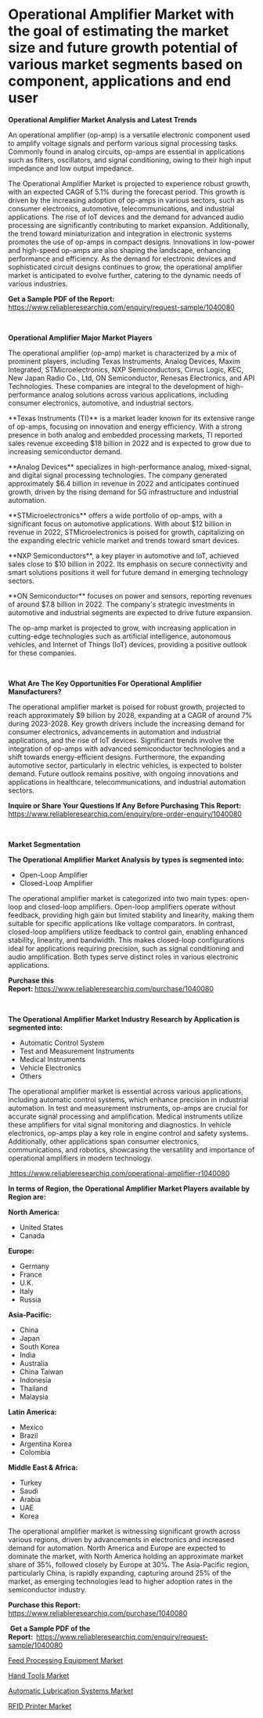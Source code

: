 <p><h1>Operational Amplifier Market with the goal of estimating the market size and future growth potential of various market segments based on component, applications and end user</h1></p><p><strong>Operational Amplifier Market Analysis and Latest Trends</strong></p>
<p><p>An operational amplifier (op-amp) is a versatile electronic component used to amplify voltage signals and perform various signal processing tasks. Commonly found in analog circuits, op-amps are essential in applications such as filters, oscillators, and signal conditioning, owing to their high input impedance and low output impedance. </p><p>The Operational Amplifier Market is projected to experience robust growth, with an expected CAGR of 5.1% during the forecast period. This growth is driven by the increasing adoption of op-amps in various sectors, such as consumer electronics, automotive, telecommunications, and industrial applications. The rise of IoT devices and the demand for advanced audio processing are significantly contributing to market expansion. Additionally, the trend toward miniaturization and integration in electronic systems promotes the use of op-amps in compact designs. Innovations in low-power and high-speed op-amps are also shaping the landscape, enhancing performance and efficiency. As the demand for electronic devices and sophisticated circuit designs continues to grow, the operational amplifier market is anticipated to evolve further, catering to the dynamic needs of various industries.</p></p>
<p><strong>Get a Sample PDF of the Report:&nbsp;</strong> <a href="https://www.reliableresearchiq.com/enquiry/request-sample/1040080?utm_campaign=1129&utm_medium=2&utm_source=Github&utm_content=ia&utm_term=21022025&utm_id=operational-amplifier">https://www.reliableresearchiq.com/enquiry/request-sample/1040080</a></p>
<p>&nbsp;</p>
<p><strong>Operational Amplifier Major Market Players</strong></p>
<p><p>The operational amplifier (op-amp) market is characterized by a mix of prominent players, including Texas Instruments, Analog Devices, Maxim Integrated, STMicroelectronics, NXP Semiconductors, Cirrus Logic, KEC, New Japan Radio Co., Ltd, ON Semiconductor, Renesas Electronics, and API Technologies. These companies are integral to the development of high-performance analog solutions across various applications, including consumer electronics, automotive, and industrial sectors.</p><p>**Texas Instruments (TI)** is a market leader known for its extensive range of op-amps, focusing on innovation and energy efficiency. With a strong presence in both analog and embedded processing markets, TI reported sales revenue exceeding $18 billion in 2022 and is expected to grow due to increasing semiconductor demand.</p><p>**Analog Devices** specializes in high-performance analog, mixed-signal, and digital signal processing technologies. The company generated approximately $6.4 billion in revenue in 2022 and anticipates continued growth, driven by the rising demand for 5G infrastructure and industrial automation.</p><p>**STMicroelectronics** offers a wide portfolio of op-amps, with a significant focus on automotive applications. With about $12 billion in revenue in 2022, STMicroelectronics is poised for growth, capitalizing on the expanding electric vehicle market and trends toward smart devices.</p><p>**NXP Semiconductors**, a key player in automotive and IoT, achieved sales close to $10 billion in 2022. Its emphasis on secure connectivity and smart solutions positions it well for future demand in emerging technology sectors.</p><p>**ON Semiconductor** focuses on power and sensors, reporting revenues of around $7.8 billion in 2022. The company's strategic investments in automotive and industrial segments are expected to drive future expansion.</p><p>The op-amp market is projected to grow, with increasing application in cutting-edge technologies such as artificial intelligence, autonomous vehicles, and Internet of Things (IoT) devices, providing a positive outlook for these companies.</p></p>
<p>&nbsp;</p>
<p><strong>What Are The Key Opportunities For Operational Amplifier Manufacturers?</strong></p>
<p><p>The operational amplifier market is poised for robust growth, projected to reach approximately $9 billion by 2028, expanding at a CAGR of around 7% during 2023-2028. Key growth drivers include the increasing demand for consumer electronics, advancements in automation and industrial applications, and the rise of IoT devices. Significant trends involve the integration of op-amps with advanced semiconductor technologies and a shift towards energy-efficient designs. Furthermore, the expanding automotive sector, particularly in electric vehicles, is expected to bolster demand. Future outlook remains positive, with ongoing innovations and applications in healthcare, telecommunications, and industrial automation sectors.</p></p>
<p><strong>Inquire or Share Your Questions If Any Before Purchasing This Report:</strong> <a href="https://www.reliableresearchiq.com/enquiry/pre-order-enquiry/1040080?utm_campaign=1129&utm_medium=2&utm_source=Github&utm_content=ia&utm_term=21022025&utm_id=operational-amplifier">https://www.reliableresearchiq.com/enquiry/pre-order-enquiry/1040080</a></p>
<p>&nbsp;</p>
<p><strong>Market Segmentation</strong></p>
<p><strong>The Operational Amplifier Market Analysis by types is segmented into:</strong></p>
<p><ul><li>Open-Loop Amplifier</li><li>Closed-Loop Amplifier</li></ul></p>
<p><p>The operational amplifier market is categorized into two main types: open-loop and closed-loop amplifiers. Open-loop amplifiers operate without feedback, providing high gain but limited stability and linearity, making them suitable for specific applications like voltage comparators. In contrast, closed-loop amplifiers utilize feedback to control gain, enabling enhanced stability, linearity, and bandwidth. This makes closed-loop configurations ideal for applications requiring precision, such as signal conditioning and audio amplification. Both types serve distinct roles in various electronic applications.</p></p>
<p><strong>Purchase this Report:&nbsp;</strong><a href="https://www.reliableresearchiq.com/purchase/1040080?utm_campaign=1129&utm_medium=2&utm_source=Github&utm_content=ia&utm_term=21022025&utm_id=operational-amplifier">https://www.reliableresearchiq.com/purchase/1040080</a></p>
<p>&nbsp;</p>
<p><strong>The Operational Amplifier Market Industry Research by Application is segmented into:</strong></p>
<p><ul><li>Automatic Control System</li><li>Test and Measurement Instruments</li><li>Medical Instruments</li><li>Vehicle Electronics</li><li>Others</li></ul></p>
<p><p>The operational amplifier market is essential across various applications, including automatic control systems, which enhance precision in industrial automation. In test and measurement instruments, op-amps are crucial for accurate signal processing and amplification. Medical instruments utilize these amplifiers for vital signal monitoring and diagnostics. In vehicle electronics, op-amps play a key role in engine control and safety systems. Additionally, other applications span consumer electronics, communications, and robotics, showcasing the versatility and importance of operational amplifiers in modern technology.</p></p>
<p><a href="https://www.reliableresearchiq.com/operational-amplifier-r1040080?utm_campaign=1129&utm_medium=2&utm_source=Github&utm_content=ia&utm_term=21022025&utm_id=operational-amplifier">&nbsp;https://www.reliableresearchiq.com/operational-amplifier-r1040080</a></p>
<p><strong>In terms of Region, the Operational Amplifier Market Players available by Region are:</strong></p>
<p>
    <p> <strong> North America: </strong>
        <ul>
            <li>United States</li>
            <li>Canada</li>
        </ul>
        </p> 
    <p> <strong> Europe: </strong>
        <ul>
            <li>Germany</li>
            <li>France</li>
            <li>U.K.</li>
            <li>Italy</li>
            <li>Russia</li>
        </ul>
        </p> 
    <p> <strong> Asia-Pacific: </strong>
        <ul>
            <li>China</li>
            <li>Japan</li>
            <li>South Korea</li>
            <li>India</li>
            <li>Australia</li>
            <li>China Taiwan</li>
            <li>Indonesia</li>
            <li>Thailand</li>
            <li>Malaysia</li>
        </ul>
        </p> 
    <p> <strong> Latin America: </strong>
        <ul>
            <li>Mexico</li>
            <li>Brazil</li>
            <li>Argentina Korea</li>
            <li>Colombia</li>
        </ul>
        </p> 
    <p> <strong> Middle East & Africa: </strong>
        <ul>
            <li>Turkey</li>
            <li>Saudi</li>
            <li>Arabia</li>
            <li>UAE</li>
            <li>Korea</li>
        </ul>
    </p>
    </p>
<p><p>The operational amplifier market is witnessing significant growth across various regions, driven by advancements in electronics and increased demand for automation. North America and Europe are expected to dominate the market, with North America holding an approximate market share of 35%, followed closely by Europe at 30%. The Asia-Pacific region, particularly China, is rapidly expanding, capturing around 25% of the market, as emerging technologies lead to higher adoption rates in the semiconductor industry.</p></p>
<p><strong>Purchase this Report: </strong><a href="https://www.reliableresearchiq.com/purchase/1040080?utm_campaign=1129&utm_medium=2&utm_source=Github&utm_content=ia&utm_term=21022025&utm_id=operational-amplifier">https://www.reliableresearchiq.com/purchase/1040080</a></p>
<p>&nbsp;<strong>Get a Sample PDF of the Report:&nbsp;&nbsp;</strong><a href="https://www.reliableresearchiq.com/enquiry/request-sample/1040080?utm_campaign=1129&utm_medium=2&utm_source=Github&utm_content=ia&utm_term=21022025&utm_id=operational-amplifier">https://www.reliableresearchiq.com/enquiry/request-sample/1040080</a></p>
<p><strong></strong></p>
<p><p><a href="https://github.com/lylyparadise/Market-Research-Report-List-6/blob/main/feed-processing-equipment-market.md?utm_campaign=1129&utm_medium=2&utm_source=Github&utm_content=ia&utm_term=21022025&utm_id=operational-amplifier">Feed Processing Equipment Market</a></p><p><a href="https://github.com/ovitzmincyle/Market-Research-Report-List-1/blob/main/hand-tools-market.md?utm_campaign=1129&utm_medium=2&utm_source=Github&utm_content=ia&utm_term=21022025&utm_id=operational-amplifier">Hand Tools Market</a></p><p><a href="https://github.com/daleogrando/Market-Research-Report-List-1/blob/main/automatic-lubrication-systems-market.md?utm_campaign=1129&utm_medium=2&utm_source=Github&utm_content=ia&utm_term=21022025&utm_id=operational-amplifier">Automatic Lubrication Systems Market</a></p><p><a href="https://github.com/engelemikke/Market-Research-Report-List-1/blob/main/rfid-printer-market.md?utm_campaign=1129&utm_medium=2&utm_source=Github&utm_content=ia&utm_term=21022025&utm_id=operational-amplifier">RFID Printer Market</a></p></p>